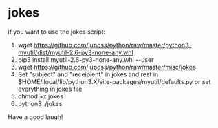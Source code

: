 # jokes

if you want to use the jokes script:
1. wget https://github.com/juposs/python/raw/master/python3-myutil/dist/myutil-2.6-py3-none-any.whl
2. pip3 install myutil-2.6-py3-none-any.whl --user
3. wget https://github.com/juposs/python/raw/master/misc/jokes
4. Set "subject" and "receipient" in jokes and rest in $HOME/.local/lib/python3.X/site-packages/myutil/defaults.py
   or set everything in jokes file
5. chmod +x jokes
6. python3 ./jokes

Have a good laugh!